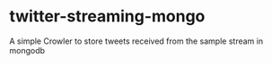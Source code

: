 twitter-streaming-mongo
=======================

A simple Crowler to store tweets received from the sample stream in mongodb